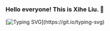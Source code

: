 ### Hello everyone! This is Xihe Liu. 👋

<!--
**foisliu/foisliu** is a ✨ _special_ ✨ repository because its `README.md` (this file) appears on your GitHub profile.

Here are some ideas to get you started:

- 🔭 I’m currently working on ...
- 🌱 I’m currently learning ...
- 👯 I’m looking to collaborate on ...
- 🤔 I’m looking for help with ...
- 💬 Ask me about ...
- 📫 How to reach me: ...
- 😄 Pronouns: ...
- ⚡ Fun fact: ...
-->
[![Typing SVG](https://readme-typing-svg.demolab.com?font=Ubuntu&size=15&duration=2000&pause=1500&color=F7903D&center=%E7%9C%9F&vCenter=%E7%9C%9F&multiline=true&repeat=%E7%9C%9F&width=435&lines=Hello+everyone!+This+is+Xihe+Liu.;I+come+from+the+School+of+Physics+at+Shandong+University.)](https://git.io/typing-svg)

